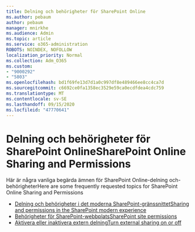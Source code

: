 ```yaml
---
title: Delning och behörigheter för SharePoint Online
ms.author: pebaum
author: pebaum
manager: mnirkhe
ms.audience: Admin
ms.topic: article
ms.service: o365-administration
ROBOTS: NOINDEX, NOFOLLOW
localization_priority: Normal
ms.collection: Adm_O365
ms.custom:
- "9000292"
- "5803"
ms.openlocfilehash: bd1f69fe13d7d1a0c997df8e489466ee8cc4ca7d
ms.sourcegitcommit: c6692ce0fa1358ec3529e59ca0ecdfdea4cdc759
ms.translationtype: MT
ms.contentlocale: sv-SE
ms.lasthandoff: 09/15/2020
ms.locfileid: "47770641"
---
```

# <a name="sharepoint-online-sharing-and-permissions"></a><span data-ttu-id="18522-102">Delning och behörigheter för SharePoint Online</span><span class="sxs-lookup"><span data-stu-id="18522-102">SharePoint Online Sharing and Permissions</span></span>

<span data-ttu-id="18522-103">Här är några vanliga begärda ämnen för SharePoint Online-delning och-behörigheter</span><span class="sxs-lookup"><span data-stu-id="18522-103">Here are some frequently requested topics for SharePoint Online Sharing and Permissions</span></span>

- [<span data-ttu-id="18522-104">Delning och behörigheter i det moderna SharePoint-gränssnittet</span><span class="sxs-lookup"><span data-stu-id="18522-104">Sharing and permissions in the SharePoint modern experience</span></span>](https://docs.microsoft.com/sharepoint/modern-experience-sharing-permissions)
- [<span data-ttu-id="18522-105">Behörigheter för SharePoint-webbplats</span><span class="sxs-lookup"><span data-stu-id="18522-105">SharePoint site permissions</span></span>](https://docs.microsoft.com/sharepoint/customize-sharepoint-site-permissions)
- [<span data-ttu-id="18522-106">Aktivera eller inaktivera extern delning</span><span class="sxs-lookup"><span data-stu-id="18522-106">Turn external sharing on or off</span></span>](https://docs.microsoft.com/sharepoint/turn-external-sharing-on-or-off)